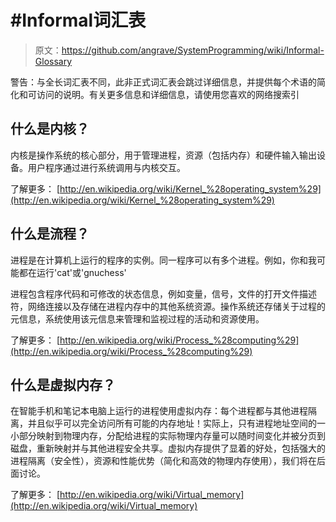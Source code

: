 # #Informal词汇表

> 原文：<https://github.com/angrave/SystemProgramming/wiki/Informal-Glossary>

警告：与全长词汇表不同，此非正式词汇表会跳过详细信息，并提供每个术语的简化和可访问的说明。有关更多信息和详细信息，请使用您喜欢的网络搜索引

## 什么是内核？

内核是操作系统的核心部分，用于管理进程，资源（包括内存）和硬件输入输出设备。用户程序通过进行系统调用与内核交互。

了解更多： [http://en.wikipedia.org/wiki/Kernel_%28operating_system%29](http://en.wikipedia.org/wiki/Kernel_%28operating_system%29)

## 什么是流程？

进程是在计算机上运行的程序的实例。同一程序可以有多个进程。例如，你和我可能都在运行'cat'或'gnuchess'

进程包含程序代码和可修改的状态信息，例如变量，信号，文件的打开文件描述符，网络连接以及存储在进程内存中的其他系统资源。操作系统还存储关于过程的元信息，系统使用该元信息来管理和监视过程的活动和资源使用。

了解更多： [http://en.wikipedia.org/wiki/Process_%28computing%29](http://en.wikipedia.org/wiki/Process_%28computing%29)

## 什么是虚拟内存？

在智能手机和笔记本电脑上运行的进程使用虚拟内存：每个进程都与其他进程隔离，并且似乎可以完全访问所有可能的内存地址！实际上，只有进程地址空间的一小部分映射到物理内存，分配给进程的实际物理内存量可以随时间变化并被分页到磁盘，重新映射并与其他进程安全共享。虚拟内存提供了显着的好处，包括强大的进程隔离（安全性），资源和性能优势（简化和高效的物理内存使用），我们将在后面讨论。

了解更多： [http://en.wikipedia.org/wiki/Virtual_memory](http://en.wikipedia.org/wiki/Virtual_memory)